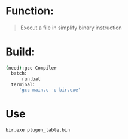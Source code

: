 # Function:  
>Execut a file in simplify binary instruction  
# Build:  
``` bash
(need):gcc Compiler  
  batch:  
      run.bat  
  terminal:  
     'gcc main.c -o bir.exe'
```
# Use
``` bash
bir.exe plugen_table.bin
```
